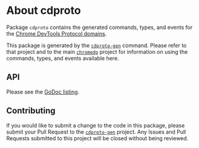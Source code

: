 # About cdproto

Package `cdproto` contains the generated commands, types, and events for the
[Chrome DevTools Protocol domains][devtools-protocol].

This package is generated by the [`cdproto-gen`][cdproto-gen] command.  Please
refer to that project and to the main [`chromedp`][chromedp] project for
information on using the commands, types, and events available here.

## API

Please see the [GoDoc listing][godoc].

## Contributing

If you would like to submit a change to the code in this package, please submit
your Pull Request to the [`cdproto-gen`][cdproto-gen] project. Any Issues and
Pull Requests submitted to this project will be closed without being reviewed.

[devtools-protocol]: https://chromedevtools.github.io/devtools-protocol/
[cdproto-gen]: https://github.com/ezoic/cdproto_v2-gen
[chromedp]: https://github.com/chromedp/chromedp
[godoc]: https://godoc.org/github.com/ezoic/cdproto_v2
